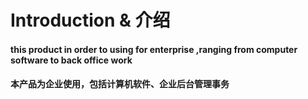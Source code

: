Introduction & 介绍
============
#### this  product in order to using for  enterprise ,ranging from computer software to back office work
#### 本产品为企业使用，包括计算机软件、企业后台管理事务
